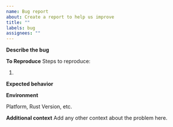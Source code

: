 ```yaml
---
name: Bug report
about: Create a report to help us improve
title: ""
labels: bug
assignees: ""
---
```


**Describe the bug**

**To Reproduce**
Steps to reproduce:

1.

**Expected behavior**

**Environment**

Platform, Rust Version, etc.

**Additional context**
Add any other context about the problem here.
